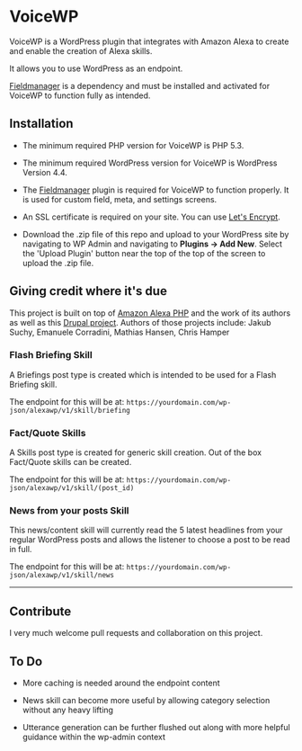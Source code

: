 # VoiceWP

VoiceWP is a WordPress plugin that integrates with Amazon Alexa to create and enable the creation of Alexa skills.

It allows you to use WordPress as an endpoint.

[Fieldmanager](http://fieldmanager.org) is a dependency and must be installed and activated for VoiceWP to function fully as intended.

## Installation

- The minimum required PHP version for VoiceWP is PHP 5.3.

- The minimum required WordPress version for VoiceWP is WordPress Version 4.4.

- The [Fieldmanager](http://fieldmanager.org) plugin is required for VoiceWP to function properly. It is used for custom field, meta, and settings screens.

- An SSL certificate is required on your site. You can use [Let's Encrypt](https://letsencrypt.org/).

- Download the .zip file of this repo and upload to your WordPress site by navigating to WP Admin and navigating to **Plugins -> Add New**. Select the 'Upload Plugin' button near the top of the top of the screen to upload the .zip file.

## Giving credit where it's due

This project is built on top of [Amazon Alexa PHP](https://github.com/jakubsuchy/amazon-alexa-php) and the work of its authors as well as this [Drupal project](https://www.drupal.org/project/alexa). Authors of those projects include: Jakub Suchy, Emanuele Corradini, Mathias Hansen, Chris Hamper

### Flash Briefing Skill

A Briefings post type is created which is intended to be used for a Flash Briefing skill.

The endpoint for this will be at:
`https://yourdomain.com/wp-json/alexawp/v1/skill/briefing`

### Fact/Quote Skills

A Skills post type is created for generic skill creation. Out of the box Fact/Quote skills can be created.

The endpoint for this will be at:
`https://yourdomain.com/wp-json/alexawp/v1/skill/(post_id)`

### News from your posts Skill

This news/content skill will currently read the 5 latest headlines from your regular WordPress posts and allows the listener to choose a post to be read in full.

The endpoint for this will be at:
`https://yourdomain.com/wp-json/alexawp/v1/skill/news`

----

## Contribute

I very much welcome pull requests and collaboration on this project.

## To Do

- More caching is needed around the endpoint content

- News skill can become more useful by allowing category selection without any heavy lifting

- Utterance generation can be further flushed out along with more helpful guidance within the wp-admin context

